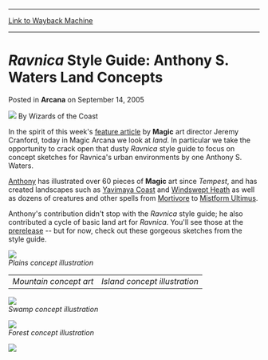 
---
[Link to Wayback Machine](https://web.archive.org/web/20210512122518/https://magic.wizards.com/en/articles/archive/arcana/ravnica-style-guide-anthony-s-waters-land-concepts-2005-09-14)

[_metadata_:author]:- "Wizards of the Coast"
[_metadata_:description]:- "In the spirit of this week's feature article by Magic art director Jeremy Cranford, today in Magic Arcana we look at land. In particular we take the opportunity to crack open that dusty Ravnica style guide to focus on concept sketches for Ravnica's urban environments by one Anthony S."
[_metadata_:generator]:- "Drupal 7 (http://drupal.org)"
[_metadata_:node]:- "609131"
[_metadata_:publish_date]:- "2005-09-14"
[_metadata_:source]:- "div-main-content"
[_metadata_:title]:- "Ravnica Style Guide: Anthony S. Waters Land Concepts"
[_metadata_:wayback_capture_timestamp]:- "2021-05-12 12:25:18"
[_metadata_:wayback_raw_url]:- "https://web.archive.org/web/20210512122518id_/https://magic.wizards.com/en/articles/archive/arcana/ravnica-style-guide-anthony-s-waters-land-concepts-2005-09-14"
[_metadata_:wayback_url]:- "https://magic.wizards.com/en/articles/archive/arcana/ravnica-style-guide-anthony-s-waters-land-concepts-2005-09-14"
---


*Ravnica* Style Guide: Anthony S. Waters Land Concepts
======================================================



 Posted in **Arcana**
 on September 14, 2005 






![](https://media.magic.wizards.com/styles/auth_small/public/images/person/wizards_author.jpg)
By Wizards of the Coast











In the spirit of this week's [feature article](http://archive.wizards.com/Magic/Magazine/Article.aspx?x=mtgcom/feature/284) by **Magic** art director Jeremy Cranford, today in Magic Arcana we look at *land*. In particular we take the opportunity to crack open that dusty *Ravnica*  style guide to focus on concept sketches for Ravnica's urban environments by one Anthony S. Waters.

[Anthony](http://www.thinktankstudios.com/) has illustrated over 60 pieces of **Magic**  art since *Tempest*, and has created landscapes such as [Yavimaya Coast](http://gatherer.wizards.com/Pages/Card/Details.aspx?name=Yavimaya+Coast) and [Windswept Heath](http://gatherer.wizards.com/Pages/Card/Details.aspx?name=Windswept+Heath) as well as dozens of creatures and other spells from [Mortivore](http://gatherer.wizards.com/Pages/Card/Details.aspx?name=Mortivore) to [Mistform Ultimus](http://gatherer.wizards.com/Pages/Card/Details.aspx?name=Mistform+Ultimus).

Anthony's contribution didn't stop with the *Ravnica*  style guide; he also contributed a cycle of basic land art for *Ravnica*. You'll see those at the [prerelease](http://archive.wizards.com/Magic/Magazine/Article.aspx?x=events/magic/prereleases) -- but for now, check out these gorgeous sketches from the style guide.

![](https://media.magic.wizards.com/image_legacy_migration/magic/images/mtgcom/arcana300/903_plainsconcept.jpg)  
*Plains concept illustration*



|  |  |
| --- | --- |
| *Mountain concept art* | *Island concept illustration* |

![](https://media.magic.wizards.com/image_legacy_migration/magic/images/mtgcom/arcana300/903_swampconcept.jpg)  
*Swamp concept illustration*

![](https://media.magic.wizards.com/image_legacy_migration/magic/images/mtgcom/arcana300/903_forestconcept.jpg)  
*Forest concept illustration*

[![](https://media.magic.wizards.com/image_legacy_migration/magic/images/mtgcom/arcana300/RavnicaLogo_250.jpg)](http://archive.wizards.com/Magic/Magazine/Article.aspx?x=events/magic/prereleases)







